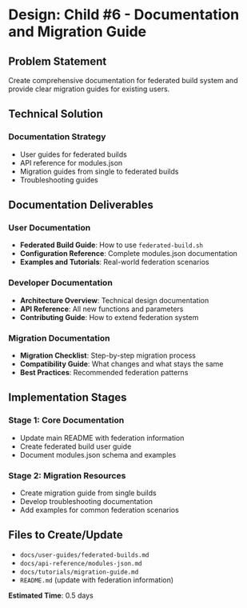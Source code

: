 # Design: Child #6 - Documentation and Migration Guide

## Problem Statement
Create comprehensive documentation for federated build system and provide clear migration guides for existing users.

## Technical Solution

### Documentation Strategy
- User guides for federated builds
- API reference for modules.json
- Migration guides from single to federated builds
- Troubleshooting guides

## Documentation Deliverables

### User Documentation
- **Federated Build Guide**: How to use `federated-build.sh`
- **Configuration Reference**: Complete modules.json documentation
- **Examples and Tutorials**: Real-world federation scenarios

### Developer Documentation
- **Architecture Overview**: Technical design documentation
- **API Reference**: All new functions and parameters
- **Contributing Guide**: How to extend federation system

### Migration Documentation
- **Migration Checklist**: Step-by-step migration process
- **Compatibility Guide**: What changes and what stays the same
- **Best Practices**: Recommended federation patterns

## Implementation Stages

### Stage 1: Core Documentation
- Update main README with federation information
- Create federated build user guide
- Document modules.json schema and examples

### Stage 2: Migration Resources
- Create migration guide from single builds
- Develop troubleshooting documentation
- Add examples for common federation scenarios

## Files to Create/Update
- `docs/user-guides/federated-builds.md`
- `docs/api-reference/modules-json.md`
- `docs/tutorials/migration-guide.md`
- `README.md` (update with federation information)

**Estimated Time**: 0.5 days
